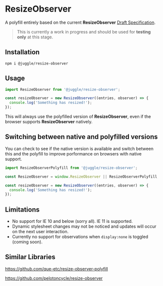 # ResizeObserver

A polyfill entirely based on the current **ResizeObserver** [Draft Specification](https://wicg.github.io/ResizeObserver).

> This is currently a work in progress and should be used for **testing only** at this stage.

## Installation
```shell
npm i @juggle/resize-observer
```

## Usage
``` js
import ResizeObserver from '@juggle/resize-observer';

const resizeObserver = new ResizeObserver((entries, observer) => {
  console.log('Something has resized!');
});
```
This will always use the polyfilled version of **ResizeObserver**, even if the browser supports **ResizeObserver** natively.


## Switching between native and polyfilled versions

You can check to see if the native version is available and switch between this and the polyfill to improve porformance on browsers with native support.

``` js
import ResizeObserverPolyfill from '@juggle/resize-observer';

const ResizeObserver = window.ResizeObserver || ResizeObserverPolyfill;

const resizeObserver = new ResizeObserver((entries, observer) => {
  console.log('Something has resized!');
});
```



## Limitations

- No support for IE 10 and below (sorry all). IE 11 is supported.
- Dynamic stylesheet changes may not be noticed and updates will occur on the next user interaction.
- Currently no support for observations when `display:none` is toggled (coming soon).

## Similar Libraries

https://github.com/que-etc/resize-observer-polyfill

https://github.com/pelotoncycle/resize-observer